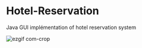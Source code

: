 # Hotel-Reservation
Java GUI implémentation of hotel reservation system 

![ezgif com-crop](https://user-images.githubusercontent.com/42979064/102002256-d6fdb400-3d24-11eb-9dda-91c84d08b137.gif)
